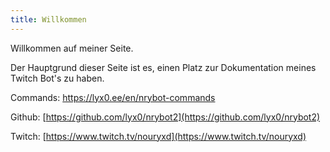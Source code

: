 ```yaml
---
title: Willkommen
---
```

Willkommen auf meiner Seite.

Der Hauptgrund dieser Seite ist es, einen Platz zur Dokumentation meines Twitch Bot's zu haben. [](twitch.tv/nrybot)

Commands: <https://lyx0.ee/en/nrybot-commands>

Github: [https://github.com/lyx0/nrybot2](https://github.com/lyx0/nrybot2)

[](https://www.twitch.tv/nouryxd)Twitch: [https://www.twitch.tv/nouryxd](https://www.twitch.tv/nouryxd)